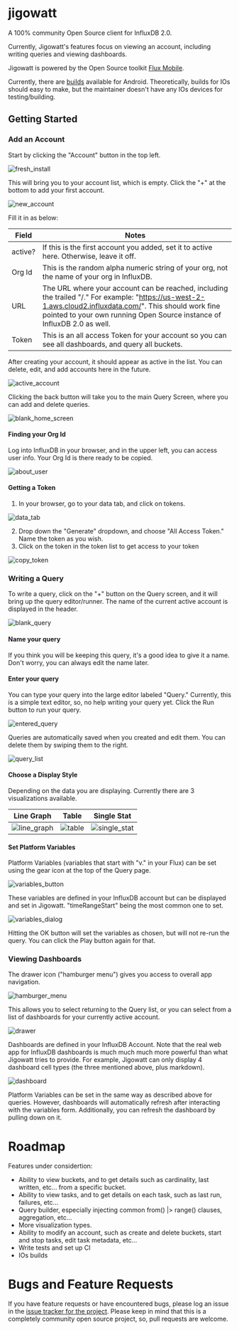 # jigowatt

A 100% community Open Source client for InfluxDB 2.0. 

Currently, Jigowatt's features focus on viewing an account, including writing queries and viewing dashboards.

Jigowatt is powered by the Open Source toolkit [Flux Mobile](https://gitlab.com/rickspencer3/flux-mobile).

Currently, there are [builds](binaries) available for Android. Theoretically, builds for IOs should easy to make, but the maintainer doesn't have any IOs devices for testing/building.

## Getting Started
### Add an Account
Start by clicking the "Account" button in the top left. 

![fresh_install](docs/assets/fresh_install.png)

This will bring you to your account list, which is empty. Click the "+" at the bottom to add your first account. 

![new_account](docs/assets/new_account.png)

Fill it in as below:

| Field | Notes |
|---|---|
| active? | If this is the first account you added, set it to active here. Otherwise, leave it off. |
| Org Id | This is the random alpha numeric string of your org, not the name of your org in InfluxDB. |
| URL | The URL where your account can be reached, including the trailed "/." For example: "https://us-west-2-1.aws.cloud2.influxdata.com/". This should work fine pointed to your own running Open Source instance of InfluxDB 2.0 as well. |
| Token | This is an all access Token for your account so you can see all dashboards, and query all buckets. |

After creating your account, it should appear as active in the list. You can delete, edit, and add accounts here in the future.

![active_account](docs/assets/active_account.png)

Clicking the back button will take you to the main Query Screen, where you can add and delete queries.

![blank_home_screen](docs/assets/blank_home_screen.png)

#### Finding your Org Id
Log into InfluxDB in your browser, and in the upper left, you can access user info. Your Org Id is there ready to be copied.

![about_user](docs/assets/about_user.png)

#### Getting a Token
1. In your browser, go to your data tab, and click on tokens.

![data_tab](docs/assets/data_tab.png)

2. Drop down the "Generate" dropdown, and choose "All Access Token." Name the token as you wish.
3. Click on the token in the token list to get access to your token

![copy_token](docs/assets/copy_token.png)

### Writing a Query
To write a query, click on the "+" button on the Query screen, and it will bring up the query editor/runner. The name of the current active account is displayed in the header.

![blank_query](docs/assets/blank_query.png)

#### Name your query
If you think you will be keeping this query, it's a good idea to give it a name. Don't worry, you can always edit the name later.

#### Enter your query
You can type your query into the large editor labeled "Query." Currently, this is a simple text editor, so, no help writing your query yet. Click the Run button to run your query.

![entered_query](docs/assets/entered_query.png)

Queries are automatically saved when you created and edit them. You can delete them by swiping them to the right.

![query_list](docs/assets/query_list.png)

#### Choose a Display Style
Depending on the data you are displaying. Currently there are 3 visualizations available.

| Line Graph | Table | Single Stat |
| --- | --- | --- |
| ![line_graph](docs/assets/line_graph.png) | ![table](docs/assets/table.png) | ![single_stat](docs/assets/single_stat.png) |


#### Set Platform Variables
Platform Variables (variables that start with "v." in your Flux) can be set using the gear icon at the top of the Query page. 

![variables_button](docs/assets/variables_button.png)

These variables are defined in your InfluxDB account but can be displayed and set in Jigowatt. "timeRangeStart" being the most common one to set. 

![variables_dialog](docs/assets/variables_dialog.png)

Hitting the OK button will set the variables as chosen, but will not re-run the query. You can click the Play button again for that.

### Viewing Dashboards
The drawer icon ("hamburger menu") gives you access to overall app navigation. 

![hamburger_menu](docs/assets/hamburger_menu.png)

This allows you to select returning to the Query list, or you can select from a list of dashboards for your currently active account. 

![drawer](docs/assets/drawer.png)

Dashboards are defined in your InfluxDB Account. Note that the real web app for InfluxDB dashboards is much much much more powerful than what Jigowatt tries to provide. For example, Jigowatt can only display 4 dashboard cell types (the three mentioned above, plus markdown). 

![dashboard](docs/assets/dashboard.gif)

Platform Variables can be set in the same way as described above for queries. However, dashboards will automatically refresh after interacting with the variables form. Additionally, you can refresh the dashboard by pulling down on it.

# Roadmap
Features under considertion:
 * Ability to view buckets, and to get details such as cardinality, last written, etc... from a specific bucket.
 * Ability to view tasks, and to get details on each task, such as last run, failures, etc...
 * Query builder, especially injecting common from() |> range() clauses, aggregation, etc...
 * More visualization types.
 * Ability to modify an account, such as create and delete buckets, start and stop tasks, edit task metadata, etc...
 * Write tests and set up CI
 * IOs builds

# Bugs and Feature Requests
If you have feature requests or have encountered bugs, please log an issue in the [issue tracker for the project](https://gitlab.com/rickspencer3/jigowatt/-/issues). Please keep in mind that this is a completely community open source project, so, pull requests are welcome.

